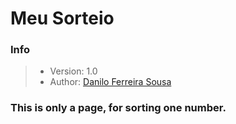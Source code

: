 # Meu Sorteio

### Info
> - Version: 1.0
> - Author: [Danilo Ferreira Sousa](https://github.com/daniloferreirasousa)

### This is only a page, for sorting one number.
